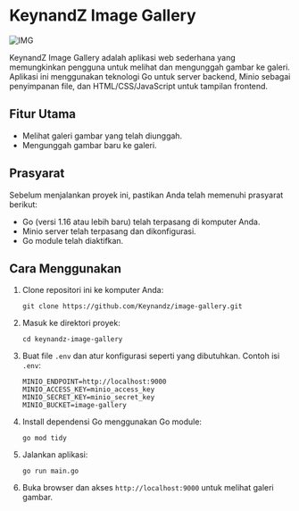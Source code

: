 # KeynandZ Image Gallery

![IMG](https://i.ibb.co/sPP8hWz/image-2024-04-18-102232265.png)

KeynandZ Image Gallery adalah aplikasi web sederhana yang memungkinkan pengguna untuk melihat dan mengunggah gambar ke galeri. Aplikasi ini menggunakan teknologi Go untuk server backend, Minio sebagai penyimpanan file, dan HTML/CSS/JavaScript untuk tampilan frontend.

## Fitur Utama

- Melihat galeri gambar yang telah diunggah.
- Mengunggah gambar baru ke galeri.

## Prasyarat

Sebelum menjalankan proyek ini, pastikan Anda telah memenuhi prasyarat berikut:

- Go (versi 1.16 atau lebih baru) telah terpasang di komputer Anda.
- Minio server telah terpasang dan dikonfigurasi.
- Go module telah diaktifkan.

## Cara Menggunakan

1. Clone repositori ini ke komputer Anda:

    ```
    git clone https://github.com/Keynandz/image-gallery.git
    ```

2. Masuk ke direktori proyek:

    ```
    cd keynandz-image-gallery
    ```

3. Buat file `.env` dan atur konfigurasi seperti yang dibutuhkan. Contoh isi `.env`:

    ```
    MINIO_ENDPOINT=http://localhost:9000
    MINIO_ACCESS_KEY=minio_access_key
    MINIO_SECRET_KEY=minio_secret_key
    MINIO_BUCKET=image-gallery
    ```

4. Install dependensi Go menggunakan Go module:

    ```
    go mod tidy
    ```

5. Jalankan aplikasi:

    ```
    go run main.go
    ```

6. Buka browser dan akses `http://localhost:9000` untuk melihat galeri gambar.
